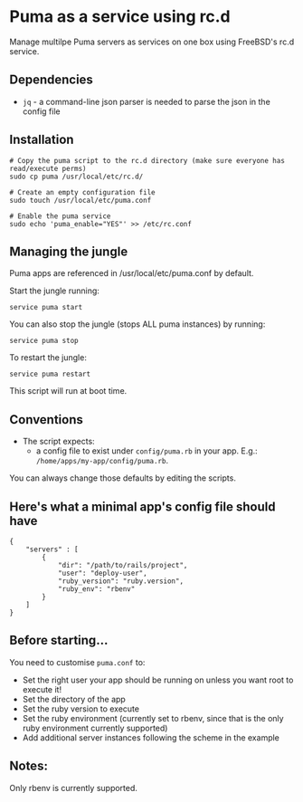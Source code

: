 # Puma as a service using rc.d

Manage multilpe Puma servers as services on one box using FreeBSD's rc.d service.

## Dependencies

* `jq` - a command-line json parser is needed to parse the json in the config file

## Installation

    # Copy the puma script to the rc.d directory (make sure everyone has read/execute perms)
    sudo cp puma /usr/local/etc/rc.d/

    # Create an empty configuration file
    sudo touch /usr/local/etc/puma.conf

    # Enable the puma service
    sudo echo 'puma_enable="YES"' >> /etc/rc.conf

## Managing the jungle

Puma apps are referenced in /usr/local/etc/puma.conf by default.

Start the jungle running:

`service puma start`

You can also stop the jungle (stops ALL puma instances) by running:

`service puma stop`

To restart the jungle:

`service puma restart`

This script will run at boot time.

## Conventions

* The script expects:
  * a config file to exist under `config/puma.rb` in your app. E.g.: `/home/apps/my-app/config/puma.rb`.

You can always change those defaults by editing the scripts.

## Here's what a minimal app's config file should have

```
{
	"servers" : [
		{
			"dir": "/path/to/rails/project",
			"user": "deploy-user",
			"ruby_version": "ruby.version",
			"ruby_env": "rbenv"
		}
	]
}
```

## Before starting...

You need to customise `puma.conf` to:

* Set the right user your app should be running on unless you want root to execute it!
* Set the directory of the app
* Set the ruby version to execute
* Set the ruby environment (currently set to rbenv, since that is the only ruby environment currently supported)
* Add additional server instances following the scheme in the example

## Notes:

Only rbenv is currently supported.
